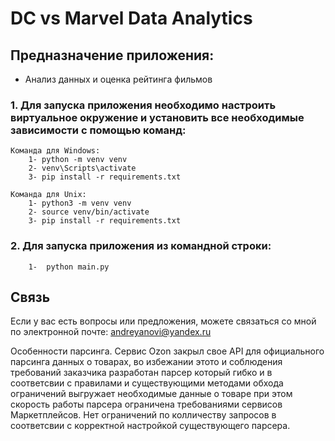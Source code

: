 # DC vs Marvel Data Analytics

## Предназначение приложения:
- Анализ данных и оценка рейтинга фильмов 


### 1. Для запуска приложения необходимо настроить виртуальное окружение и установить все необходимые зависимости с помощью команд:
    Команда для Windows:
        1- python -m venv venv
        2- venv\Scripts\activate
        3- pip install -r requirements.txt

    Команда для Unix:
        1- python3 -m venv venv
        2- source venv/bin/activate 
        3- pip install -r requirements.txt


### 2. Для запуска приложения из командной строки:
        1-  python main.py


## Связь

Если у вас есть вопросы или предложения, можете связаться со мной по электронной почте: andreyanovi@yandex.ru

Особенности парсинга. Сервис Ozon закрыл свое API для официального парсинга данных о товарах, во избежании этото и соблюдения
требований заказчика разработан парсер который гибко и в соответсвии с правилами и существующими методами обхода ограничений
выгружает необходимые данные о товаре при этом скорость работы парсера ограничена требованиями сервисов Маркетплейсов.
Нет ограничений по колличеству запросов в соответсвии с корректной настройкой существующего парсера. 
